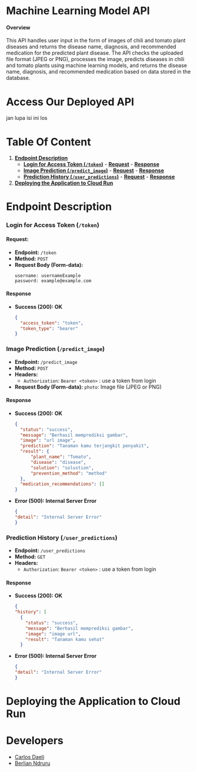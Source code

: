 # Machine Learning Model API
#### Overview
This API handles user input in the form of images of chili and tomato plant diseases and returns the disease name, diagnosis, and recommended medication for the predicted plant disease. The API checks the uploaded file format (JPEG or PNG), processes the image, predicts diseases in chili and tomato plants using machine learning models, and returns the disease name, diagnosis, and recommended medication based on data stored in the database.

# Access Our Deployed API
jan lupa isi ini los
# Table Of Content
1. **[Endpoint Description](#endpoint-description)**
   - **[Login for Access Token (`/token`)](#login-for-access-token-token)**
         - **[Request](#request)**
         - **[Response](#response)**
   - **[Image Prediction (`/predict_image`)](#image-prediction-predict_image)**
         - **[Request](#request-1)**
         - **[Response](#response-1)**
   - **[Prediction History (`/user_predictions`)](#prediction-history-user_predictions)**
         - **[Request](#request-2)**
         - **[Response](#response-2)**
2. **[Deploying the Application to Cloud Run](#deploying-the-application-to-cloud-run)**

# Endpoint Description
###  Login for Access Token (`/token`)
#### Request:
- **Endpoint:** `/token`
- **Method:** `POST`
- **Request Body (Form-data):**
  ```plaintext
  username: usernameExample
  password: example@example.com
#### Response
- **Success (200): OK**
  ``` json
  {
    "access_token": "token",
    "token_type": "bearer"
  }
### Image Prediction (`/predict_image`)
- **Endpoint:** `/predict_image`
- **Method:** `POST`
- **Headers:**
    - `Authorization`: `Bearer <token>` : use a token from login
- **Request Body (Form-data):**
      `photo`: Image file (JPEG or PNG)
#### Response
- **Success (200): OK**
  ``` json
  {
    "status": "success",
    "message": "Berhasil memprediksi gambar",
    "image": "url image",
    "prediction": "Tanaman kamu terjangkit penyakit",
    "result": {
        "plant_name": "Tomato",
        "disease": "disease",
        "solution": "solustion",
        "prevention_method": "method"
    },
    "medication_recommendations": []
  }
- **Error (500): Internal Server Error**
   ``` json
   {
  "detail": "Internal Server Error"
  }
### Prediction History (`/user_predictions`)
- **Endpoint:** `/user_predictions`
- **Method:** `GET`
- **Headers:**
    - `Authorization`: `Bearer <token>` : use a token from login
#### Response
- **Success (200): OK**
  ``` json
  {
  "history": [
    {
      "status": "success",
      "message": "Berhasil memprediksi gambar",
      "image": "image url",
      "result": "Tanaman kamu sehat"
    }
- **Error (500): Internal Server Error**
   ``` json
   {
  "detail": "Internal Server Error"
  }
# Deploying the Application to Cloud Run
# Developers
   - [Carlos Daeli](https://github.com/carllosnd)
   - [Berlian Ndruru](https://github.com/berlianndruru)
